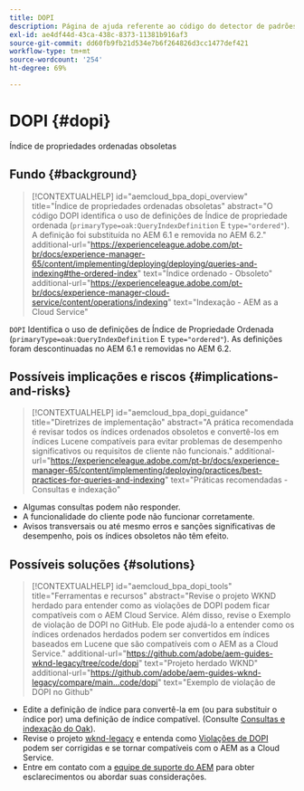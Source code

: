 ```yaml
---
title: DOPI
description: Página de ajuda referente ao código do detector de padrões.
exl-id: ae4df44d-43ca-438c-8373-11381b916af3
source-git-commit: dd60fb9fb21d534e7b6f264826d3cc1477def421
workflow-type: tm+mt
source-wordcount: '254'
ht-degree: 69%

---
```


# DOPI {#dopi}

Índice de propriedades ordenadas obsoletas

## Fundo {#background}

>[!CONTEXTUALHELP]
>id="aemcloud_bpa_dopi_overview"
>title="Índice de propriedades ordenadas obsoletas"
>abstract="O código DOPI identifica o uso de definições de Índice de propriedade ordenada (`primaryType=oak:QueryIndexDefinition` E `type="ordered"`). A definição foi substituída no AEM 6.1 e removida no AEM 6.2."
>additional-url="https://experienceleague.adobe.com/pt-br/docs/experience-manager-65/content/implementing/deploying/deploying/queries-and-indexing#the-ordered-index" text="Índice ordenado - Obsoleto"
>additional-url="https://experienceleague.adobe.com/pt-br/docs/experience-manager-cloud-service/content/operations/indexing" text="Indexação - AEM as a Cloud Service"

`DOPI`  Identifica o uso de definições de Índice de Propriedade Ordenada (`primaryType=oak:QueryIndexDefinition` E `type="ordered"`). As definições foram descontinuadas no AEM 6.1 e removidas no AEM 6.2.

## Possíveis implicações e riscos {#implications-and-risks}

>[!CONTEXTUALHELP]
>id="aemcloud_bpa_dopi_guidance"
>title="Diretrizes de implementação"
>abstract="A prática recomendada é revisar todos os índices ordenados obsoletos e convertê-los em índices Lucene compatíveis para evitar problemas de desempenho significativos ou requisitos de cliente não funcionais."
>additional-url="https://experienceleague.adobe.com/pt-br/docs/experience-manager-65/content/implementing/deploying/practices/best-practices-for-queries-and-indexing" text="Práticas recomendadas - Consultas e indexação"

* Algumas consultas podem não responder.
* A funcionalidade do cliente pode não funcionar corretamente.
* Avisos transversais ou até mesmo erros e sanções significativas de desempenho, pois os índices obsoletos não têm efeito.

## Possíveis soluções {#solutions}

>[!CONTEXTUALHELP]
>id="aemcloud_bpa_dopi_tools"
>title="Ferramentas e recursos"
>abstract="Revise o projeto WKND herdado para entender como as violações de DOPI podem ficar compatíveis com o AEM Cloud Service. Além disso, revise o Exemplo de violação de DOPI no GitHub. Ele pode ajudá-lo a entender como os índices ordenados herdados podem ser convertidos em índices baseados em Lucene que são compatíveis com o AEM as a Cloud Service."
>additional-url="https://github.com/adobe/aem-guides-wknd-legacy/tree/code/dopi" text="Projeto herdado WKND"
>additional-url="https://github.com/adobe/aem-guides-wknd-legacy/compare/main...code/dopi" text="Exemplo de violação de DOPI no Github"

* Edite a definição de índice para convertê-la em (ou para substituir o índice por) uma definição de índice compatível. (Consulte [Consultas e indexação do Oak](https://experienceleague.adobe.com/pt-br/docs/experience-manager-65/content/implementing/deploying/deploying/queries-and-indexing)).
* Revise o projeto [wknd-legacy](https://github.com/adobe/aem-guides-wknd-legacy/tree/code/dopi) e entenda como [Violações de DOPI](https://github.com/adobe/aem-guides-wknd-legacy/compare/main...code/dopi) podem ser corrigidas e se tornar compatíveis com o AEM as a Cloud Service.
* Entre em contato com a [equipe de suporte do AEM](https://helpx.adobe.com/br/enterprise/using/support-for-experience-cloud.html) para obter esclarecimentos ou abordar suas considerações.
